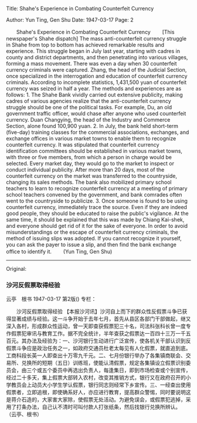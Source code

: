 Title: Shahe's Experience in Combating Counterfeit Currency

Author: Yun Ting, Gen Shu
Date: 1947-03-17
Page: 2

　　Shahe's Experience in Combating Counterfeit Currency
　　[This newspaper's Shahe dispatch] The mass anti-counterfeit currency struggle in Shahe from top to bottom has achieved remarkable results and experience. This struggle began in July last year, starting with cadres in county and district departments, and then penetrating into various villages, forming a mass movement. There was even a day when 30 counterfeit currency criminals were captured. Zhang, the head of the Judicial Section, once specialized in the interrogation and education of counterfeit currency criminals. According to incomplete statistics, 1,431,500 yuan of counterfeit currency was seized in half a year. The methods and experiences are as follows: 1. The Shahe Bank vividly carried out extensive publicity, making cadres of various agencies realize that the anti-counterfeit currency struggle should be one of the political tasks. For example, Du, an old government traffic officer, would chase after anyone who used counterfeit currency. Duan Changying, the head of the Industry and Commerce Section, alone found 100,900 yuan. 2. In July, the bank held short-term (five-day) training classes for the commercial associations, exchanges, and exchange offices in various market towns to enable them to recognize counterfeit currency. It was stipulated that counterfeit currency identification committees should be established in various market towns, with three or five members, from which a person in charge would be selected. Every market day, they would go to the market to inspect or conduct individual publicity. After more than 20 days, most of the counterfeit currency on the market was transferred to the countryside, changing its sales methods. The bank also mobilized primary school teachers to learn to recognize counterfeit currency at a meeting of primary school teachers convened by the government, and bank comrades often went to the countryside to publicize. 3. Once someone is found to be using counterfeit currency, immediately trace the source. Even if they are indeed good people, they should be educated to raise the public's vigilance. At the same time, it should be explained that this was made by Chiang Kai-shek, and everyone should get rid of it for the sake of everyone. In order to avoid misunderstandings or the escape of counterfeit currency criminals, the method of issuing slips was adopted. If you cannot recognize it yourself, you can ask the payer to issue a slip, and then find the bank exchange office to identify it.
　　(Yun Ting, Gen Shu)



<hr /> 

Original: 


### 沙河反假票取得经验
云亭　根书
1947-03-17
第2版()
专栏：

　　沙河反假票取得经验
    【本报沙河讯】沙河自上而下的群众性反假票斗争已获得显著成绩与经验。这一斗争开始于去年七月，首先从县区各部门干部做起，继又深入各村，形成群众性运动，曾一天即查获假票犯三十名，司法科张科长曾一度专作假票犯审讯与教育工作。据不完全统计，半年查获之假票达一百四十三万一千五百元。其办法及经验为：一、沙河银行生动进行广泛宣传，使各机关干部认识到反假票斗争应是政治任务之一，如政府交通员杜老太每见有人化假票，就直追到底。工商科段长英一人即查出十万零九千元。二、七月份银行举办了各集镇商联会、交易所、兑换所的短期（五日）训练班，使能认清假票，规定各集镇设立假票识别委员会，由三个或五个委员中再选出负责人，每逢集日，即到市场检查或个别宣传，经过二十多天，集上假票大部转入农村，改变其推销方式，银行又在政府召开的小学教员会上动员大小学生学认假票，银行同志则经常下乡宣传。三、一经查出使用假票者，立即追根，即使确系好人，亦应进行教育，提高群众警惕，同时要说明这是蒋介石造的，大家害大家除，使假票无处活动。为避免误会，或假票犯逃掉，采用了打条办法，自己认不清时可叫付款人打张纸条，然后找银行兑换所辨认。
        （云亭、根书）
